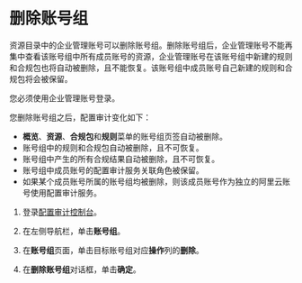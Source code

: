 # 删除账号组

资源目录中的企业管理账号可以删除账号组。删除账号组后，企业管理账号不能再集中查看该账号组中所有成员账号的资源，企业管理账号在该账号组中新建的规则和合规包也将自动被删除，且不能恢复。该账号组中成员账号自己新建的规则和合规包将会被保留。

您必须使用企业管理账号登录。

您删除账号组之后，配置审计变化如下：

-   **概览**、**资源**、**合规包**和**规则**菜单的账号组页签自动被删除。
-   账号组中的规则和合规包自动被删除，且不可恢复。
-   账号组中产生的所有合规结果自动被删除，且不可恢复。
-   账号组中成员账号的配置审计服务关联角色被保留。
-   如果某个成员账号所属的账号组均被删除，则该成员账号作为独立的阿里云账号使用配置审计服务。

1.  登录[配置审计控制台](https://config.console.aliyun.com)。

2.  在左侧导航栏，单击**账号组**。

3.  在**账号组**页面，单击目标账号组对应**操作**列的**删除**。

4.  在**删除账号组**对话框，单击**确定**。


